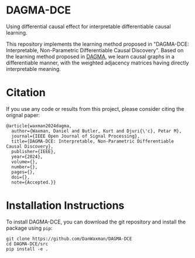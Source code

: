 # DAGMA-DCE
Using differential causal effect for interpretable differentiable causal learning.

This repository implements the learning method proposed in "DAGMA-DCE: Interpretable, Non-Parametric Differentiable Causal Discovery". Based on the learning method proposed in [DAGMA](https://github.com/kevinsbello/dagma), we learn causal graphs in a differentiable manner, with the weighted adjacency matrices having directly interpretable meaning. 

# Citation
If you use any code or results from this project, please consider citing the orignal paper:

```
@article{waxman2024dagma,
  author={Waxman, Daniel and Butler, Kurt and Djuri{\'c}, Petar M},
  journal={IEEE Open Journal of Signal Processing}, 
  title={DAGMA-DCE: Interpretable, Non-Parametric Differentiable Causal Discovery},
  publisher={IEEE},
  year={2024},
  volume={},
  number={},
  pages={},
  doi={},
  note={Accepted.}}
```

# Installation Instructions 

To install DAGMA-DCE, you can download the git repository and install the package using `pip`:

```
git clone https://github.com/DanWaxman/DAGMA-DCE
cd DAGMA-DCE/src
pip install -e .
```
